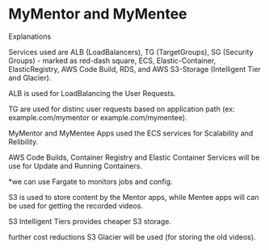 # MyMentor and MyMentee
Explanations


Services used are ALB (LoadBalancers), TG (TargetGroups), SG (Security Groups) - marked as red-dash square, ECS, Elastic-Container, ElasticRegistry, AWS Code Build, RDS, and AWS S3-Storage (Intelligent Tier and Glacier).


ALB is used for LoadBalancing the User Requests.

TG are used for distinc user requests based on application path (ex: example.com/mymentor or example.com/mymentee).


MyMentor and MyMentee Apps used the ECS services for Scalability and Relibility.

AWS Code Builds, Container Registry and Elastic Container Services will be use for Update and Running Containers.

*we can use Fargate to monitors jobs and config.


S3 is used to store content by the Mentor apps, while Mentee apps will can be used for getting the recorded videos.

S3 Intelligent Tiers provides cheaper S3 storage.

further cost reductions S3 Glacier will be used (for storing the old videos).

